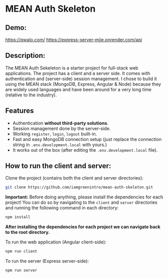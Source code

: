 # MEAN Auth Skeleton

## Demo:

https://qwalo.com/
https://express-server-mjje.onrender.com/api

## Description:

The MEAN Auth Sekeleton is a starter project for full-stack web applications. The project has a client and a server side. It comes with authentication and (server-side) session management. I chose to build it using the MEAN stack (MongoDB, Express, Angular & Node) because they are widely used languages and have been around for a very long time (relative to the industry).

## Features

- Authentication **without third-party solutions**.
- Session management done by the server-side.
- Working `register`, `login`, `logout` built-in.
- Fast and easy MongoDB connection setup (just replace the connection string in `.env.development.local` with yours.)
- It works out of the box (after editing the `.env.development.local` file).

## How to run the client and server:

Clone the project (contains both the client and server directories):

```bash
git clone https://github.com/iamgreenintro/mean-auth-skeleton.git
```

**Important:** Before doing anything, please install the dependencies for each project!
You can do so by navigating to the `client` and `server` directories and running the following command in each directory:

```bash
npm install
```

**After installing the dependencies for each project we can navigate back to the root directory.**

To run the web application (Angular client-side):

```bash
npm run client
```

To run the server (Express server-side):

```bash
npm run server
```
